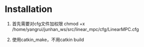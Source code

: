 # Installation

1. 首先需要对cfg文件加权限
chmod +x /home/yangrui/junhan_ws/src/linear_mpc/cfg/LinearMPC.cfg

2. 使用catkin_make，不用catkin build